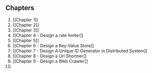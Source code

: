 ## Chapters
1. [[Chapter 1]]
2. [[Chapter 2]]
3. [[Chapter 3]]
4. [[Chapter 4 - Design a rate limiter]]
5. [[Chapter 5]]
6. [[Chapter 6 - Design a Key-Value Store]]
7. [[Chapter 7 - Design A Unique ID Generator in Distributed System]]
8. [[Chapter 8 - Design a Url Shortner]]
9. [[Chapter 9 - Design a Web Crawler]]
10. 
